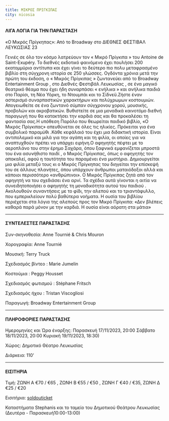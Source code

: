 ```yaml
---
title: ΜΙΚΡΟΣ ΠΡΙΓΚΙΠΑΣ
city: nicosia
---
```


#### ΛΙΓΑ ΛΟΓΙΑ ΓΙΑ ΤΗΝ ΠΑΡΑΣΤΑΣΗ

«Ο Μικρός Πρίγκηπας»: Από το	Broadway	στο ΔΙΕΘΝΕΣ ΦΕΣΤΙΒΑΛ ΛΕΥΚΩΣΙΑΣ 23

Γενιές σε όλο τον κόσμο λατρεύουν τον	« Μικρό Πρίγκιπα	» του Antoine de Saint-Exupéry. Το διεθνές εκδοτικό φαινόμενο έχει πουλήσει 200 εκατομμύρια αντίτυπα και έχει γίνει το δεύτερο πιο	πολυ μεταφρασμένο βιβλίο στη σύγχρονη ιστορία σε 250 γλώσσες.	Ογδόντα χρόνια μετά την πρώτη του έκδοση, ο	« Μικρός Πρίγκιπας	» ζωντανεύει	από το Broadway	Entertainment	Group , στο Διεθνές Φεστιβάλ Λευκωσίας	, σε ένα μαγικό θεατρικό θέαμα που έχει ήδη συναρπάσει	« ενήλικα » και ανήλικα παιδιά στο Παρίσι, τη Νέα Υόρκη, το Ντουμπάι και το Σίδνεϋ.Ζήστε έναν αστερισμό συναρπαστικών χαρακτήρων και πολύχρωμων κοστουμιών. Απογειωθείτε σε ένα ζωντανό σύμπαν σύγχρονου χορού, μουσικής, προβολών και ακροβατικών. Βυθιστείτε σε μια μοναδικά καινοτόμο διεθνή παραγωγή που θα κατακτήσει την καρδιά σας και θα προκαλέσει τη φαντασία σας.Η υπόθεση Παρόλο που θεωρείται παιδικό	βιβλίο, «Ο Μικρός Πρίγκιπας» απευθύνεται σε όλες τις ηλικίες. Πρόκειται για ένα συμβολικό παραμύθι	.Κάθε κεφάλαιό του έχει μια διδακτική ιστορία.	Είναι αντιπολεμικό και μιλά για την αγάπη και τη φιλία, οι οποίες για να αναπτυχθούν πρέπει να υπάρχει ειρήνη.Ο αφηγητής πέφτει με το αεροπλάνο του στην έρημο Σαχάρα, όπου	ξαφνικά εμφανίζεται μπροστά του	ένα ασυνήθιστο παιδί	, ο Μικρός Πρίγκιπας, όπως ο αφηγητής τον αποκαλεί, αφού η ταυτότητα του παραμένει ένα μυστήριο. Δημιουργείται μια φιλία μεταξύ τους κι ο Μικρός Πρίγκηπας	του διηγείται την επίσκεψή του σε άλλους πλανήτες, όπου υπάρχουν άνθρωποι ματαιόδοξοι αλλά και κάποιοι περισσότερο «ανθρώπινοι».	Ο Μικρός Πρίγκιπας ζητά	από τον αφηγητή	να του σχεδιάσει ένα αρνί. Τα σχέδια αυτά	γίνονται η αιτία να συνειδητοποιήσει	ο αφηγητής	τη μοναδικότητα	αυτού του παιδιού . Ακολουθούν	συναντήσεις	με το φίδι, την αλεπού	και το τριαντάφυλλο, που εμπερικλείουν πολύ βαθύτερα νοήματα.	Η ουσία του βιβλίου περιέχεται στα λόγια της αλεπούς προς τον Μικρό Πρίγκιπα: «Δεν βλέπεις καθαρά παρά μόνον με την καρδιά. Η ουσία είναι αόρατη στα μάτια»&#x9;

***

#### ΣΥΝΤΕΛΕΣΤΕΣ ΠΑΡΑΣΤΑΣΗΣ

Συν-σκηνοθεσία: Anne Tournié & Chris Mouron

Χορογραφία: Anne Tournié

Μουσική: Terry Truck

Σχεδιασμός	βίντεο : Marie Jumelin

Κοστούμια	: Peggy Housset

Σχεδιασμός	φωτισμού	: Stéphane Fritsch

Σχεδιασμός	ήχου : Tristan Viscogliosi

Παραγωγή: Broadway Entertainment Group

***

#### ΠΛΗΡΟΦΟΡΙΕΣ ΠΑΡΑΣΤΑΣΗΣ

Ημερομηνίες και Ώρα έναρξης: Παρασκευή 17/11/2023, 20:00 Σάββατο 18/11/2023, 20:00 Κυριακή 19/11/2023, 18:30)

Χώρος: Δημοτικό Θέατρο Λευκωσίας

Διάρκεια: 110'

***

#### ΕΙΣΙΤΗΡΙΑ

Τιμή: ΖΩΝΗ Α €70 / €65 , ΖΩΝΗ Β €55 / €50 , ΖΩΝΗ Γ €40 / €35, ΖΩΝΗ Δ €25 / €20

Εισιτήρια:	[soldouticket](https://www.soldoutticketbox.com/easyconsole.cfm/page/category/cat_id/31/lang/el)

Καταστήματα	Stephanis	και το ταμείο του Δημοτικού Θεάτρου Λευκωσίας (Δευτέρα - Παρασκευή10:00-13:00)
